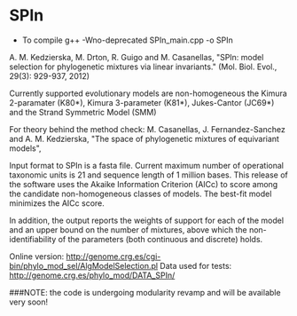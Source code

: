 # SPIn 
 
* To compile 
 g++ -Wno-deprecated SPIn_main.cpp -o SPIn



A. M. Kedzierska, M. Drton, R. Guigo and M. Casanellas, "SPIn: model selection for phylogenetic mixtures via linear invariants." (Mol. Biol. Evol., 29(3): 929-937, 2012)

Currently supported evolutionary models are non-homogeneous the Kimura 2-paramater (K80*),  Kimura 3-parameter (K81*), Jukes-Cantor (JC69*) 
and the Strand Symmetric Model (SMM)

For theory behind the method check:
M. Casanellas, J. Fernandez-Sanchez and A. M. Kedzierska, "The space of phylogenetic mixtures of equivariant models",
    

Input format to SPIn is a fasta file. Current maximum number of operational taxonomic units is 21 and sequence length of 1 million bases.
This release of the software uses the Akaike Information Criterion (AICc) to score among the candidate non-homogeneous classes of models. 
The best-fit model minimizes the AICc score. 

In addition, the output reports the weights of support for each of the model and an upper bound on the number of mixtures, above which the non-identifiability of the parameters (both continuous and discrete) holds.


Online version: http://genome.crg.es/cgi-bin/phylo_mod_sel/AlgModelSelection.pl
Data used for tests: http://genome.crg.es/phylo_mod/DATA_SPIn/

###NOTE: the code is undergoing modularity revamp and will be available very soon!
